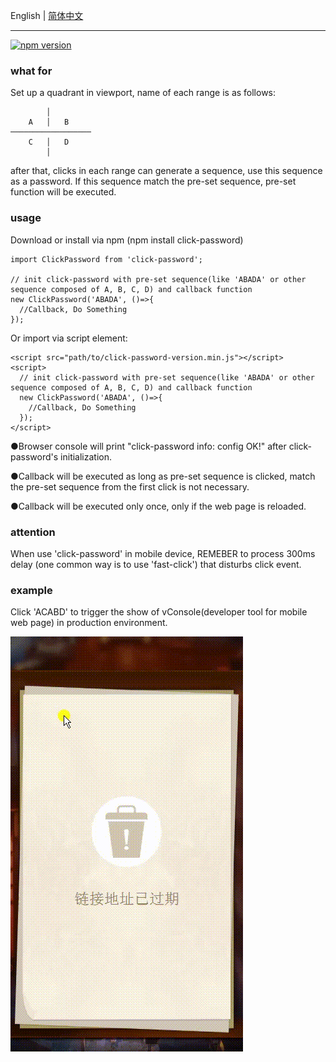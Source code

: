 English | [简体中文](https://github.com/congzhou09/click-password/blob/HEAD/README_CN.md)
***

[![npm version](https://badge.fury.io/js/click-password.svg)](https://badge.fury.io/js/click-password)

### what for
Set up a quadrant in viewport, name of each range is as follows:
```
        │
    A   │   B
──────────────────
    C   │   D
        │
```
after that, clicks in each range can generate a sequence, use this sequence as a password.
If this sequence match the pre-set sequence, pre-set function will be executed.

### usage

Download or install via npm (npm install click-password)
```
import ClickPassword from 'click-password';

// init click-password with pre-set sequence(like 'ABADA' or other sequence composed of A, B, C, D) and callback function
new ClickPassword('ABADA', ()=>{
  //Callback, Do Something
});
```

Or import via script element:

```
<script src="path/to/click-password-version.min.js"></script>
<script>
  // init click-password with pre-set sequence(like 'ABADA' or other sequence composed of A, B, C, D) and callback function
  new ClickPassword('ABADA', ()=>{
    //Callback, Do Something
  });
</script>
```

●Browser console will print "click-password info: config OK!" after click-password's initialization.

●Callback will be executed as long as pre-set sequence is clicked, match the pre-set sequence from the first click is not necessary.

●Callback will be executed only once, only if the web page is reloaded.

### attention
When use 'click-password' in mobile device, REMEBER to process 300ms delay (one common way is to use 'fast-click') that disturbs click event.

### example
Click 'ACABD' to trigger the show of vConsole(developer tool for mobile web page) in production environment.

![](https://raw.githubusercontent.com/congzhou09/click-password/HEAD/snapshot/trigger_vconsole.gif)
